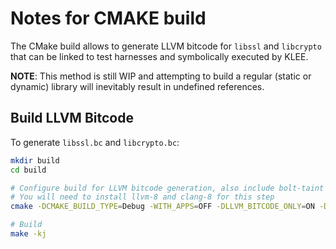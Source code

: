 Notes for CMAKE build
=============================

The CMake build allows to generate LLVM bitcode for `libssl` and `libcrypto` that can be linked to test harnesses and symbolically executed by KLEE.

**NOTE**: This method is still WIP and attempting to build a regular (static or dynamic) library will inevitably result in undefined references.

## Build LLVM Bitcode
To generate `libssl.bc` and `libcrypto.bc`:
```bash
mkdir build
cd build

# Configure build for LLVM bitcode generation, also include bolt-taint
# You will need to install llvm-8 and clang-8 for this step
cmake -DCMAKE_BUILD_TYPE=Debug -WITH_APPS=OFF -DLLVM_BITCODE_ONLY=ON -DCMAKE_C_COMPILER=$PATH_TO_CLANG -DCMAKE_CXX_COMPILER=$PATH_TO_CLANG++ -DCMAKE_LINKER=$PATH_TO_LLVM_LINK -DKLEE_INCLUDE_DIR=../../../../include ..

# Build
make -kj
```
